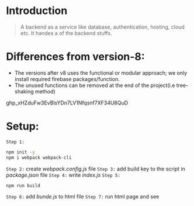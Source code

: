 # Introduction

> A backend as a service like database, authentication, hosting, cloud etc. It handes a of the backend stuffs.

# Differences from version-8:

- The versions after v8 uses the functional or modular approach; we only install required firebase packages/function.
- The unused functions can be removed at the end of the project(i.e tree-shaking method)

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

# Setup:

`Step 1:`

```bash
npm init -y
npm i webpack webpack-cli
```

`Step 2:` create _webpack.config.js_ file
`Step 3:` add build key to the script in _package.json_ file
`Step 4:` write _index.js_
`Step 5:`

```bash
npm run build
```

`Step 6:` add _bunde.js_ to html file
`Step 7:` run html page and see

